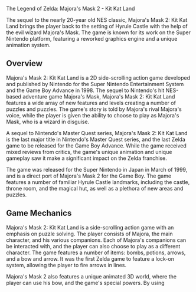 The Legend of Zelda: Majora's Mask 2 - Kit Kat Land

The sequel to the nearly 20-year old NES classic, Majora's Mask 2: Kit Kat Land brings the player back to the setting of Hyrule Castle with the help of the evil wizard Majora's Mask. The game is known for its work on the Super Nintendo platform, featuring a reworked graphics engine and a unique animation system.

## Overview

Majora's Mask 2: Kit Kat Land is a 2D side-scrolling action game developed and published by Nintendo for the Super Nintendo Entertainment System and the Game Boy Advance in 1998. The sequel to Nintendo's hit NES-based adventure game Majora's Mask, Majora's Mask 2: Kit Kat Land features a wide array of new features and levels creating a number of puzzles and puzzles. The game's story is told by Majora's rival Majora's voice, while the player is given the ability to choose to play as Majora's Mask, who is a wizard in disguise.

A sequel to Nintendo's Master Quest series, Majora's Mask 2: Kit Kat Land is the last major title in Nintendo's Master Quest series, and the last Zelda game to be released for the Game Boy Advance. While the game received mixed reviews from critics, the game's unique animation and unique gameplay saw it make a significant impact on the Zelda franchise.

The game was released for the Super Nintendo in Japan in March of 1999, and is a direct port of Majora's Mask 2 for the Game Boy. The game features a number of familiar Hyrule Castle landmarks, including the castle, throne room, and the magical hut, as well as a plethora of new areas and puzzles.

## Game Mechanics

Majora's Mask 2: Kit Kat Land is a side-scrolling action game with an emphasis on puzzle solving. The player consists of Majora, the main character, and his various companions. Each of Majora's companions can be interacted with, and the player can also choose to play as a different character. The game features a number of items: bombs, potions, arrows, and a bow and arrow. It was the first Zelda game to feature a lock-on system, allowing the player to fire arrows in lines.

Majora's Mask 2 also features a unique animated 3D world, where the player can use his bow, and the game's special powers. By using